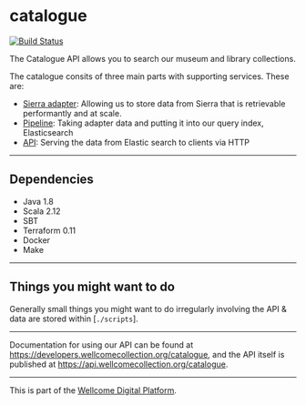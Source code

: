 # catalogue

[![Build Status](https://travis-ci.org/wellcometrust/catalogue.svg?branch=master)](https://travis-ci.org/wellcometrust/catalogue)

The Catalogue API allows you to search our museum and library collections.

The catalogue consits of three main parts with supporting services. These are:
* [Sierra adapter](./sierra_adapter/README.md): Allowing us to store data from Sierra that is retrievable performantly and at
  scale.
* [Pipeline](./pipeline/README.md): Taking adapter data and putting it into our query index, Elasticsearch
* [API](./api/README.md): Serving the data from Elastic search to clients via HTTP 

---

## Dependencies
* Java 1.8
* Scala 2.12
* SBT
* Terraform 0.11
* Docker
* Make

---

## Things you might want to do
Generally small things you might want to do irregularly involving the API & data are stored within [`./scripts`].

---

Documentation for using our API can be found at <https://developers.wellcomecollection.org/catalogue>,
and the API itself is published at <https://api.wellcomecollection.org/catalogue>.

---

This is part of the [Wellcome Digital Platform](https://github.com/wellcometrust/platform).
